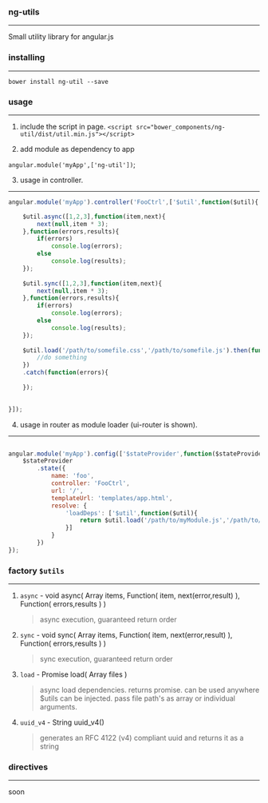 ### ng-utils
------
Small utility library for angular.js

### installing
------
`bower install ng-util --save`

### usage
------
1. include the script in page.
`<script src="bower_components/ng-util/dist/util.min.js"></script>`

2. add module as dependency to app

`angular.module('myApp',['ng-util'])`;

3. usage in controller.
------
```js
angular.module('myApp').controller('FooCtrl',['$util',function($util){

	$util.async([1,2,3],function(item,next){
		next(null,item * 3);
	},function(errors,results){
		if(errors) 
			console.log(errors);
		else
			console.log(results);
	});
	
	$util.sync([1,2,3],function(item,next){
		next(null,item * 3);
	},function(errors,results){
		if(errors) 
			console.log(errors);
		else
			console.log(results);
	});
	
	$util.load('/path/to/somefile.css','/path/to/somefile.js').then(function(){
		//do something
	})
	.catch(function(errors){
	
	});
	

}]);

```

4. usage in router as module loader (ui-router is shown).
------
```js

angular.module('myApp').config(['$stateProvider',function($stateProvider){
	$stateProvider
		.state({
			name: 'foo',
			controller: 'FooCtrl',
			url: '/',
			templateUrl: 'templates/app.html',
			resolve: {
				'loadDeps': ['$util',function($util){
					return $util.load('/path/to/myModule.js','/path/to/myModule.css'); //simply return the promise.
				}]
			}
		})
});

```

### factory `$utils`
------
1. `async` - void async( Array items, Function( item, next(error,result) ), Function( errors,results ) ) 
	> async execution, guaranteed return order

2. `sync` - void sync( Array items, Function( item, next(error,result) ), Function( errors,results ) )
	> sync execution, guaranteed return order
	
3. `load` - Promise load( Array files )
	> async load dependencies. returns promise. can be used anywhere $utils can be injected. pass file path's as array or individual arguments.
	
4. `uuid_v4` - String uuid_v4()
	> generates an RFC 4122 (v4) compliant uuid and returns it as a string
	
### directives
------

soon